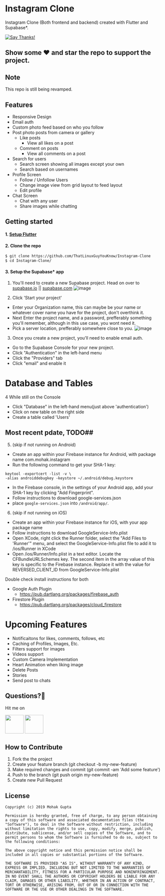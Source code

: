 # Instagram Clone

Instagram Clone (Both frontend and backend) created with Flutter and Supabase*.

[![Say Thanks!](https://img.shields.io/badge/Say%20Thanks-!-1EAEDB.svg)](https://saythanks.io/to/mohak1283)

## Show some :heart: and star the repo to support the project.

## Note
This repo is still being revamped.

## Features
* Responsive Design
* Email auth
 * Custom photo feed based on who you follow
 * Post photo posts from camera or gallery
   * Like posts
      * View all likes on a post
   * Comment on posts
        * View all comments on a post
 * Search for users
    * Search screen showing all images except your own
    * Search based on usernames
 * Profile Screen
   * Follow / Unfollow Users
   * Change image view from grid layout to feed layout
   * Edit profile
 * Chat Screen
    * Chat with any user
    * Share images while chatting
 
## Getting started


#### 1. [Setup Flutter](https://flutter.io/setup/)

#### 2. Clone the repo

```sh
$ git clone https://github.com/ThatLinuxGuyYouKnow/Instagram-Clone
$ cd Instagram-Clone/
```

#### 3. Setup the Supabase* app

1. You'll need to create a new Supabase project. Head on over to [supabase.io](supabase.io) || [supabase.com](supabase.com)
 ![image](https://github.com/ThatLinuxGuyYouKnow/Instagram-Clone/assets/92615787/f6079fa0-413d-466e-b40e-5f421635f93f)

2. Click 'Start your project'
   
* Enter your Organization name, this can maybe be your name or whatever cover name you have for the project, don't overthink it.
* Next Enter the project name, and a password, prefferably something you'll remember, although in this use case, you wont need it.
* Pick a server location, prefferably somewhere close to you.
   ![image](https://github.com/ThatLinuxGuyYouKnow/Instagram-Clone/assets/92615787/a60eb63f-e2c3-4e43-8164-4b071123c010)

3. Once you create a new project, you'll need to enable email auth.

* Go to the Supabase Console for your new project.
* Click "Authentication" in the left-hand menu
* Click the "Providers" tab
* Click "email" and enable it

  
# Database and Tables
4 While still on the Console
* Click "Database" in the left-hand menu(just above 'authentication')
* Click on new table on the right side
* Create a table called 'Users'
## Most recent pdate, TODO##
5. (skip if not running on Android)

* Create an app within your Firebase instance for Android, with package name com.mohak.instagram
* Run the following command to get your SHA-1 key:

```
keytool -exportcert -list -v \
-alias androiddebugkey -keystore ~/.android/debug.keystore
```

* In the Firebase console, in the settings of your Android app, add your SHA-1 key by clicking "Add Fingerprint".
* Follow instructions to download google-services.json
* place `google-services.json` into `/android/app/`.


6. (skip if not running on iOS)

* Create an app within your Firebase instance for iOS, with your app package name
* Follow instructions to download GoogleService-Info.plist
* Open XCode, right click the Runner folder, select the "Add Files to 'Runner'" menu, and select the GoogleService-Info.plist file to add it to /ios/Runner in XCode
* Open /ios/Runner/Info.plist in a text editor. Locate the CFBundleURLSchemes key. The second item in the array value of this key is specific to the Firebase instance. Replace it with the value for REVERSED_CLIENT_ID from GoogleService-Info.plist

Double check install instructions for both
   - Google Auth Plugin
     - https://pub.dartlang.org/packages/firebase_auth
   - Firestore Plugin
     -  https://pub.dartlang.org/packages/cloud_firestore

# Upcoming Features
 -  Notificaitons for likes, comments, follows, etc
 -  Caching of Profiles, Images, Etc.
 -  Filters support for images
 -  Videos support
 -  Custom Camera Implementation
 -  Heart Animation when liking image
 -  Delete Posts
 -  Stories
 -  Send post to chats
 
 ## Questions?🤔
 
 Hit me on
 
<a href="https://twitter.com/mohak_gupta20"><img src="https://user-images.githubusercontent.com/35039342/55471524-8e24cb00-5627-11e9-9389-58f3d4419153.png" width="60"></a>
<a href="www.linkedin.com/in/ayobami-alabi-53b936247"><img src="https://user-images.githubusercontent.com/35039342/55471530-94b34280-5627-11e9-8c0e-6fe86a8406d6.png" width="60"></a>


## How to Contribute
1. Fork the the project
2. Create your feature branch (git checkout -b my-new-feature)
3. Make required changes and commit (git commit -am 'Add some feature')
4. Push to the branch (git push origin my-new-feature)
5. Create new Pull Request

## License

    Copyright (c) 2019 Mohak Gupta
    
    Permission is hereby granted, free of charge, to any person obtaining a copy of this software and associated documentation files (the "Software"), to deal in the Software without restriction, including without limitation the rights to use, copy, modify, merge, publish, distribute, sublicense, and/or sell copies of the Software, and to permit persons to whom the Software is furnished to do so, subject to the following conditions:
    
    The above copyright notice and this permission notice shall be included in all copies or substantial portions of the Software.
    
    THE SOFTWARE IS PROVIDED "AS IS", WITHOUT WARRANTY OF ANY KIND, EXPRESS OR IMPLIED, INCLUDING BUT NOT LIMITED TO THE WARRANTIES OF MERCHANTABILITY, FITNESS FOR A PARTICULAR PURPOSE AND NONINFRINGEMENT. IN NO EVENT SHALL THE AUTHORS OR COPYRIGHT HOLDERS BE LIABLE FOR ANY CLAIM, DAMAGES OR OTHER LIABILITY, WHETHER IN AN ACTION OF CONTRACT, TORT OR OTHERWISE, ARISING FROM, OUT OF OR IN CONNECTION WITH THE SOFTWARE OR THE USE OR OTHER DEALINGS IN THE SOFTWARE.

